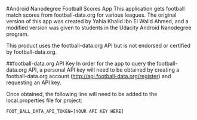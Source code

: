 #Android Nanodegree Football Scores App
This application gets football match scores from football-data.org for various leagues. The original version of this app was created by Yahia Khalid Ibn El Walid Ahmed, and a modified version was given to students in the Udacity Android Nanodegree program.

This product uses the football-data.org API but is not endorsed or certified by football-data.org.

##football-data.org API Key
In order for the app to query the football-data.org API, a personal API key will need to be obtained by creating a football-data.org account (http://api.football-data.org/register) and requesting an API key.

Once obtained, the following line will need to be added to the local.properties file for project:

```
FOOT_BALL_DATA_API_TOKEN=[YOUR API KEY HERE]
```
